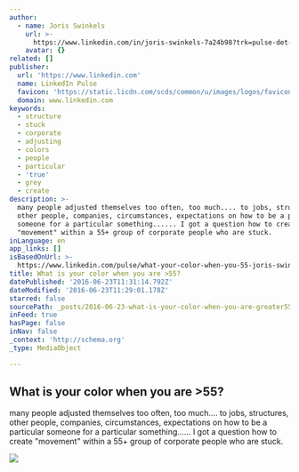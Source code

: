 ```yaml
---
author:
  - name: Joris Swinkels
    url: >-
      https://www.linkedin.com/in/joris-swinkels-7a24b98?trk=pulse-det-athr_prof-art_hdr
    avatar: {}
related: []
publisher:
  url: 'https://www.linkedin.com'
  name: LinkedIn Pulse
  favicon: 'https://static.licdn.com/scds/common/u/images/logos/favicons/v1/favicon.ico'
  domain: www.linkedin.com
keywords:
  - structure
  - stuck
  - corporate
  - adjusting
  - colors
  - people
  - particular
  - 'true'
  - grey
  - create
description: >-
  many people adjusted themselves too often, too much.... to jobs, structures,
  other people, companies, circumstances, expectations on how to be a particular
  someone for a particular something...... I got a question how to create
  "movement" within a 55+ group of corporate people who are stuck.
inLanguage: en
app_links: []
isBasedOnUrl: >-
  https://www.linkedin.com/pulse/what-your-color-when-you-55-joris-swinkels?trk=mp-author-card
title: What is your color when you are >55?
datePublished: '2016-06-23T11:31:14.792Z'
dateModified: '2016-06-23T11:29:01.178Z'
starred: false
sourcePath: _posts/2016-06-23-what-is-your-color-when-you-are-greater55.md
inFeed: true
hasPage: false
inNav: false
_context: 'http://schema.org'
_type: MediaObject

---
```

<article style=""><h1>What is your color when you are &gt;55?</h1><p>many people adjusted themselves too often, too much.... to jobs, structures, other people, companies, circumstances, expectations on how to be a particular someone for a particular something...... I got a question how to create "movement" within a 55+ group of corporate people who are stuck.</p><img src="https://media.licdn.com/mpr/mpr/jc/AAEAAQAAAAAAAAepAAAAJDIzNTkxZWQ1LTBkZTYtNDg3MC1iNDE3LWEwM2M4NjY4ZDVlZA.jpg" /></article>